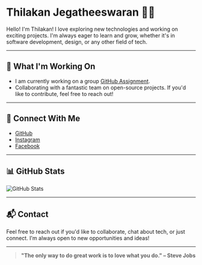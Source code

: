 # Thilakan Jegatheeswaran 👨‍💻

Hello! I'm Thilakan! I love exploring new technologies and working on exciting
projects. I'm always eager to learn and grow, whether it's in software
development, design, or any other field of tech.

---

## 🚀 What I'm Working On

- I am currently working on a group [GitHub Assignment](https://github.com/MIT-Emerging-Talent/ET6-foundations-group-31.git).
- Collaborating with a fantastic team on open-source projects. If you'd like
  to contribute, feel free to reach out!

---

## 🔗 Connect With Me

- [GitHub](https://github.com/Akan186)
- [Instagram](https://instagram.com/imnotakan)
- [Facebook](https://www.facebook.com/Thil%20Thilakan)

---

## 📊 GitHub Stats

![GitHub Stats](https://github-readme-stats.vercel.app/api?username=Akan186&show_icons=true&count_private=true&hide_border=true)

---

## 📬 Contact

Feel free to reach out if you'd like to collaborate, chat about tech, or just
connect. I'm always open to new opportunities and ideas!

---

> **"The only way to do great work is to love what you do." – Steve Jobs**
